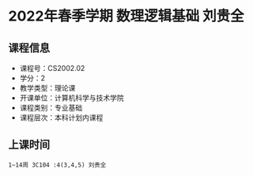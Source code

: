 # 2022年春季学期 数理逻辑基础 刘贵全






## 课程信息

- 课程号：CS2002.02
- 学分：2
- 教学类型：理论课
- 开课单位：计算机科学与技术学院
- 课程类别：专业基础
- 课程层次：本科计划内课程

## 上课时间

```
1~14周 3C104 :4(3,4,5) 刘贵全
```

